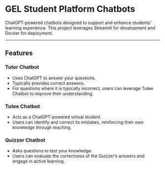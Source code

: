 # GEL Student Platform Chatbots

ChatGPT-powered chatbots designed to support and enhance students' learning experience. This project leverages Streamlit for development and Docker for deployment.

---

## Features

### Tutor Chatbot
- Uses ChatGPT to answer your questions.
- Typically provides correct answers.
- For questions where it is typically incorrect, users can leverage Tutee Chatbot to improve their understanding.

### Tutee Chatbot
- Acts as a ChatGPT-powered virtual student.
- Users can identify and correct its mistakes, reinforcing their own knowledge through teaching.

### Quizzer Chatbot
- Asks questions to test your knowledge.
- Users can evaluate the correctness of the Quizzer’s answers and engage in active learning.



